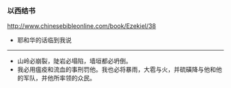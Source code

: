 ### 以西结书
http://www.chinesebibleonline.com/book/Ezekiel/38
- 耶和华的话临到我说
---
- 山岭必崩裂，陡岩必塌陷，墙垣都必坍倒。
- 我必用瘟疫和流血的事刑罚他。我也必将暴雨，大雹与火，并硫磺降与他和他的军队，并他所率领的众民。
